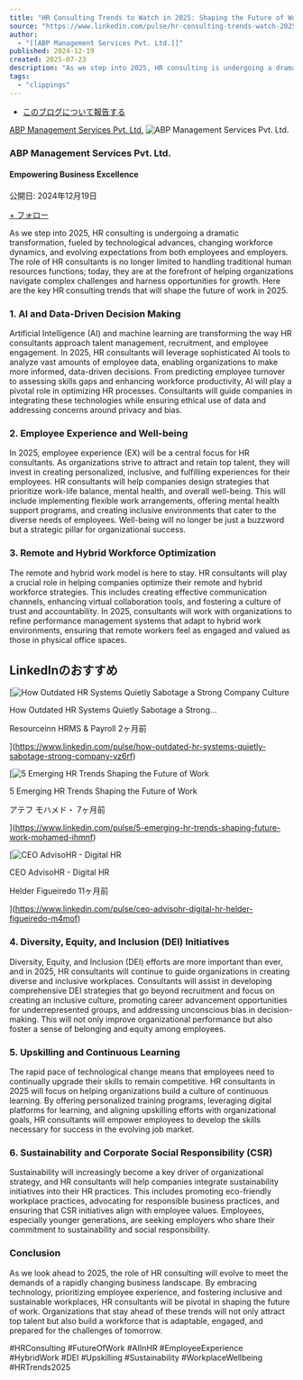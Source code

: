 ```yaml
---
title: "HR Consulting Trends to Watch in 2025: Shaping the Future of Work"
source: "https://www.linkedin.com/pulse/hr-consulting-trends-watch-2025-shaping-future-lnbbc"
author:
  - "[[ABP Management Services Pvt. Ltd.]]"
published: 2024-12-19
created: 2025-07-23
description: "As we step into 2025, HR consulting is undergoing a dramatic transformation, fueled by technological advances, changing workforce dynamics, and evolving expectations from both employees and employers. The role of HR consultants is no longer limited to handling traditional human resources functions;"
tags:
  - "clippings"
---
```

- [このブログについて報告する](https://www.linkedin.com/uas/login?session_redirect=https%3A%2F%2Fwww.linkedin.com%2Fpulse%2Fhr-consulting-trends-watch-2025-shaping-future-lnbbc&trk=article-ssr-frontend-pulse_ellipsis-menu-semaphore-sign-in-redirect&guestReportContentType=PONCHO_ARTICLE&_f=guest-reporting)

[ABP Management Services Pvt. Ltd.](https://in.linkedin.com/company/abp-management-services) ![ABP Management Services Pvt. Ltd.](https://media.licdn.com/dms/image/v2/C4E0BAQGeIVz1UQNPyg/company-logo_100_100/company-logo_100_100/0/1631364359369?e=2147483647&v=beta&t=GBVaUibwDhdy9ixnTsO2igChktFBh8G2rVnnv0E_EM4)

### ABP Management Services Pvt. Ltd.

#### Empowering Business Excellence

公開日: 2024年12月19日

[\+ フォロー](https://www.linkedin.com/signup/cold-join?session_redirect=%2Fpulse%2Fhr-consulting-trends-watch-2025-shaping-future-lnbbc&trk=article-ssr-frontend-pulse_publisher-author-card)

As we step into 2025, HR consulting is undergoing a dramatic transformation, fueled by technological advances, changing workforce dynamics, and evolving expectations from both employees and employers. The role of HR consultants is no longer limited to handling traditional human resources functions; today, they are at the forefront of helping organizations navigate complex challenges and harness opportunities for growth. Here are the key HR consulting trends that will shape the future of work in 2025.

### 1\. AI and Data-Driven Decision Making

Artificial Intelligence (AI) and machine learning are transforming the way HR consultants approach talent management, recruitment, and employee engagement. In 2025, HR consultants will leverage sophisticated AI tools to analyze vast amounts of employee data, enabling organizations to make more informed, data-driven decisions. From predicting employee turnover to assessing skills gaps and enhancing workforce productivity, AI will play a pivotal role in optimizing HR processes. Consultants will guide companies in integrating these technologies while ensuring ethical use of data and addressing concerns around privacy and bias.

### 2\. Employee Experience and Well-being

In 2025, employee experience (EX) will be a central focus for HR consultants. As organizations strive to attract and retain top talent, they will invest in creating personalized, inclusive, and fulfilling experiences for their employees. HR consultants will help companies design strategies that prioritize work-life balance, mental health, and overall well-being. This will include implementing flexible work arrangements, offering mental health support programs, and creating inclusive environments that cater to the diverse needs of employees. Well-being will no longer be just a buzzword but a strategic pillar for organizational success.

### 3\. Remote and Hybrid Workforce Optimization

The remote and hybrid work model is here to stay. HR consultants will play a crucial role in helping companies optimize their remote and hybrid workforce strategies. This includes creating effective communication channels, enhancing virtual collaboration tools, and fostering a culture of trust and accountability. In 2025, consultants will work with organizations to refine performance management systems that adapt to hybrid work environments, ensuring that remote workers feel as engaged and valued as those in physical office spaces.

## LinkedInのおすすめ

[![How Outdated HR Systems Quietly Sabotage a Strong Company Culture](https://media.licdn.com/dms/image/v2/D4D12AQHV10DuU-_wkg/article-cover_image-shrink_720_1280/B4DZbS9PbHGUAQ-/0/1747295994021?e=2147483647&v=beta&t=TzplySjZrB0KQ4ALWw4_dL_whqOA18wkYzvOpZnp-jg)

How Outdated HR Systems Quietly Sabotage a Strong…

Resourceinn HRMS & Payroll 2ヶ月前

](https://www.linkedin.com/pulse/how-outdated-hr-systems-quietly-sabotage-strong-company-vz6rf)

[![5 Emerging HR Trends Shaping the Future of Work  ](https://media.licdn.com/dms/image/v2/D4D12AQEMhDQXjtdWIw/article-cover_image-shrink_720_1280/article-cover_image-shrink_720_1280/0/1733474013783?e=2147483647&v=beta&t=Iehi2nVjvjcGopm_qM-OT1xRZuF5bycyUQMGczYrHCE)

5 Emerging HR Trends Shaping the Future of Work

アテフ モハメド・ 7ヶ月前

](https://www.linkedin.com/pulse/5-emerging-hr-trends-shaping-future-work-mohamed-ihmnf)

[![CEO AdvisoHR - Digital HR](https://media.licdn.com/dms/image/v2/D4D12AQEerUzJUe6tJQ/article-cover_image-shrink_720_1280/article-cover_image-shrink_720_1280/0/1722200209132?e=2147483647&v=beta&t=fBhN7c6r_YAwvorTupmXBT3fqnkFA6zXgxpb9Cf8gjo)

CEO AdvisoHR - Digital HR

Helder Figueiredo 11ヶ月前

](https://www.linkedin.com/pulse/ceo-advisohr-digital-hr-helder-figueiredo-m4mof)

### 4\. Diversity, Equity, and Inclusion (DEI) Initiatives

Diversity, Equity, and Inclusion (DEI) efforts are more important than ever, and in 2025, HR consultants will continue to guide organizations in creating diverse and inclusive workplaces. Consultants will assist in developing comprehensive DEI strategies that go beyond recruitment and focus on creating an inclusive culture, promoting career advancement opportunities for underrepresented groups, and addressing unconscious bias in decision-making. This will not only improve organizational performance but also foster a sense of belonging and equity among employees.

### 5\. Upskilling and Continuous Learning

The rapid pace of technological change means that employees need to continually upgrade their skills to remain competitive. HR consultants in 2025 will focus on helping organizations build a culture of continuous learning. By offering personalized training programs, leveraging digital platforms for learning, and aligning upskilling efforts with organizational goals, HR consultants will empower employees to develop the skills necessary for success in the evolving job market.

### 6\. Sustainability and Corporate Social Responsibility (CSR)

Sustainability will increasingly become a key driver of organizational strategy, and HR consultants will help companies integrate sustainability initiatives into their HR practices. This includes promoting eco-friendly workplace practices, advocating for responsible business practices, and ensuring that CSR initiatives align with employee values. Employees, especially younger generations, are seeking employers who share their commitment to sustainability and social responsibility.

### Conclusion

As we look ahead to 2025, the role of HR consulting will evolve to meet the demands of a rapidly changing business landscape. By embracing technology, prioritizing employee experience, and fostering inclusive and sustainable workplaces, HR consultants will be pivotal in shaping the future of work. Organizations that stay ahead of these trends will not only attract top talent but also build a workforce that is adaptable, engaged, and prepared for the challenges of tomorrow.

#HRConsulting #FutureOfWork #AIInHR #EmployeeExperience #HybridWork #DEI #Upskilling #Sustainability #WorkplaceWellbeing #HRTrends2025